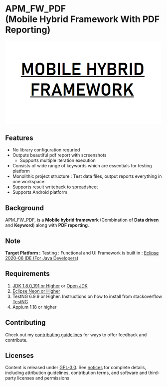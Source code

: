 # APM_FW_PDF <br>(Mobile Hybrid Framework With PDF Reporting)

<p align="center">
  <img src="https://github.com/suneel944/APM_FW_PDF/blob/master/hybrid_logo.png" width="500" title="Mobile Hybrid Framework">
</p>

## Features

* No library configuration requried
* Outputs beautiful pdf report with screenshots
  * Supports multiple iteration execution
* Consists of wide range of keywords which are essentials for testing platform
* Monolithic project structure : Test data files, output reports everything in one workspace.
* Supports result writeback to spreadsheet
* Supports Android platform

## Background

APM_FW_PDF, is a **Mobile hybrid framework** (Combination of **Data driven** and **Keyword**) along with **PDF reporting**.  

## Note

**Target Platform :** Testing : Functional and UI
Framework is built in : [Eclipse 2020-06 IDE (For Java Developers)](https://www.eclipse.org/downloads/packages/release/2020-06/r/eclipse-ide-java-developers)<br>

## Requirements

1. [JDK 1.8.0_191 or Higher](https://www.oracle.com/technetwork/java/javase/downloads/jdk8-downloads-2133151.html) or [Open JDK](https://developers.redhat.com/products/openjdk/download)
2. [Eclipse Neon or Higher](https://www.eclipse.org/downloads/packages/release)
3. TestNG 6.9.9 or Higher. Instructions on how to install from stackoverflow [TestNG](https://stackoverflow.com/questions/63563729/unable-to-install-testng-plugin-in-latest-eclipse-ide/63563730#63563730)
4. Appium 1.18 or higher

## Contributing

Check out my [contributing guidelines](/CONTRIBUTING.md) for ways to offer feedback and contribute.

## Licenses

Content is released under [GPL-3.0](https://www.gnu.org/licenses/gpl-3.0.en.html). See [notices](notices.md) for complete details, including attribution guidelines, contribution terms, and software and third-party licenses and permissions
